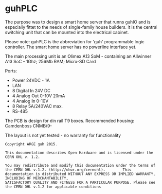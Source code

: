 # guhPLC
The purpose was to design a smart home server that runns guhIO and is especially fittet to the needs of single-family house builders. It is the central switching unit that can be mounted into the electrical cabinet.

Please note: guhPLC is the abbreviation for 'guh' programmable logic controller. The smart home server has no powerline interface yet.

The main processing unit is an Olimex A13 SoM - containing an Allwinner A13 SoC - 1Ghz; 256Mb RAM; Micro-SD Card 

Ports:
* Power 24VDC - 1A
* LAN
* 8 Digital In 24V DC
* 4 Analog Out 0-10V 20mA
* 4 Analog In 0-10V
* 8 Relay 5A/240VAC max. 
* RS-485

The PCB is design for din rail T9 boxes.
Recommended housing: Camdenboss CNMB/9- 

The layout is not yet tested - no warranty for functionality

	Copyright ARGE guh 2015.

	This documentation describes Open Hardware and is licensed under the CERN OHL v. 1.2.

	You may redistribute and modify this documentation under the terms of the CERN OHL v.1.2. (http://ohwr.org/cernohl). 		This documentation is distributed WITHOUT ANY EXPRESS OR IMPLIED WARRANTY, INCLUDING OF MERCHANTABILITY,
	SATISFACTORY QUALITY AND FITNESS FOR A PARTICULAR PURPOSE. Please see the CERN OHL v.1.2 for applicable conditions
